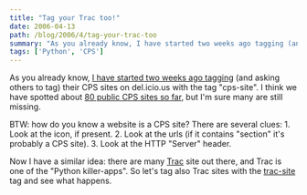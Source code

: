 ```yaml
---
title: "Tag your Trac too!"
date: 2006-04-13
path: /blog/2006/4/tag-your-trac-too
summary: "As you already know, I have started two weeks ago tagging (and asking others to tag) their CPS sites on del.icio.us with the tag \"cps-site\"."
tags: ['Python', 'CPS']
---
```


<p>
As you already know, <a href="http://blogs.nuxeo.com/sections/blogs/fermigier/2006_03_31_tag-your-cps-sites-on-del-icio-us">I have started two weeks ago tagging</a> (and asking others to tag) their CPS sites on del.icio.us with the tag "cps-site". I think we have spotted about <a href="http://del.icio.us/tag/cps-site">80 public CPS sites so far</a>, but I'm sure many are still missing.
</p><p>
BTW: how do you know a website is a CPS site? There are several clues: 1. Look at the icon, if present. 2. Look at the urls (if it contains "section" it's probably a CPS site). 3. Look at the HTTP "Server" header.
</p><p>
Now I have a similar idea: there are many <a href="">Trac</a> site out there, and Trac is one of the "Python killer-apps". So let's tag also Trac sites with the <a href="http://del.icio.us/tag/trac-site">trac-site</a> tag and see what happens.
</p> 

